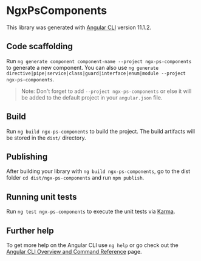 # NgxPsComponents

This library was generated with [Angular CLI](https://github.com/angular/angular-cli) version 11.1.2.

## Code scaffolding

Run `ng generate component component-name --project ngx-ps-components` to generate a new component. You can also use `ng generate directive|pipe|service|class|guard|interface|enum|module --project ngx-ps-components`.
> Note: Don't forget to add `--project ngx-ps-components` or else it will be added to the default project in your `angular.json` file. 

## Build

Run `ng build ngx-ps-components` to build the project. The build artifacts will be stored in the `dist/` directory.

## Publishing

After building your library with `ng build ngx-ps-components`, go to the dist folder `cd dist/ngx-ps-components` and run `npm publish`.

## Running unit tests

Run `ng test ngx-ps-components` to execute the unit tests via [Karma](https://karma-runner.github.io).

## Further help

To get more help on the Angular CLI use `ng help` or go check out the [Angular CLI Overview and Command Reference](https://angular.io/cli) page.
